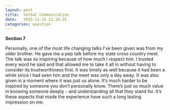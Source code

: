 ```yaml
---
layout: post
title:  Verbal Communication
date:   2015-11-15 22:34:35
categories: question
---
```

**Section 7**

Personally, one of the most life changing talks I’ve been given was from my older brother. He gave me a pep talk before my state cross country meet. The talk was so inspiring because of how much I respect him. I trusted every word he said and that allowed me to take it all in without having to consider its trustworthiness first. It was timely as well because it had been a while since I had seen him and the meet was only a day away. It was also given in a moment where it was just us alone. It’s much harder to be inspired by someone you don’t personally know. There’s just so much value in knowing someone deeply - and understanding all that they stand for. It’s these aspects that made the experience have such a long lasting impression on me.
